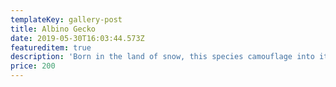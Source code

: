 ```yaml
---
templateKey: gallery-post
title: Albino Gecko
date: 2019-05-30T16:03:44.573Z
featureditem: true
description: 'Born in the land of snow, this species camouflage into its environment.'
price: 200
---
```


